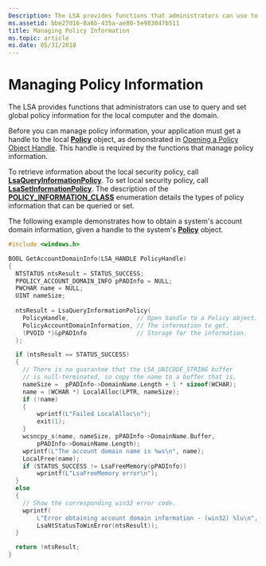 ```yaml
---
Description: The LSA provides functions that administrators can use to query and set global policy information for the local computer and the domain.
ms.assetid: bbe27d16-0a6b-435a-ae80-5e983047b511
title: Managing Policy Information
ms.topic: article
ms.date: 05/31/2018
---
```


# Managing Policy Information

The LSA provides functions that administrators can use to query and set global policy information for the local computer and the domain.

Before you can manage policy information, your application must get a handle to the local [**Policy**](policy-object.md) object, as demonstrated in [Opening a Policy Object Handle](opening-a-policy-object-handle.md). This handle is required by the functions that manage policy information.

To retrieve information about the local security policy, call [**LsaQueryInformationPolicy**](/windows/desktop/api/ntsecapi/nf-ntsecapi-lsaqueryinformationpolicy). To set local security policy, call [**LsaSetInformationPolicy**](/windows/desktop/api/ntsecapi/nf-ntsecapi-lsasetinformationpolicy). The description of the [**POLICY\_INFORMATION\_CLASS**](/windows/desktop/api/Ntsecapi/ne-ntsecapi-policy_information_class) enumeration details the types of policy information that can be queried or set.

The following example demonstrates how to obtain a system's account domain information, given a handle to the system's [**Policy**](policy-object.md) object.


```C++
#include <windows.h>

BOOL GetAccountDomainInfo(LSA_HANDLE PolicyHandle)
{
  NTSTATUS ntsResult = STATUS_SUCCESS;
  PPOLICY_ACCOUNT_DOMAIN_INFO pPADInfo = NULL;
  PWCHAR name = NULL;
  UINT nameSize;
  
  ntsResult = LsaQueryInformationPolicy(
    PolicyHandle,                   // Open handle to a Policy object.
    PolicyAccountDomainInformation, // The information to get.
    (PVOID *)&pPADInfo              // Storage for the information.
  );

  if (ntsResult == STATUS_SUCCESS)
  {  
    // There is no guarantee that the LSA_UNICODE_STRING buffer
    // is null-terminated, so copy the name to a buffer that is.
    nameSize =  pPADInfo->DomainName.Length + 1 * sizeof(WCHAR);
    name = (WCHAR *) LocalAlloc(LPTR, nameSize);
    if (!name)
    {
        wprintf(L"Failed LocalAlloc\n");
        exit(1);
    }
    wcsncpy_s(name, nameSize, pPADInfo->DomainName.Buffer,
        pPADInfo->DomainName.Length);
    wprintf(L"The account domain name is %ws\n", name);
    LocalFree(name);
    if (STATUS_SUCCESS != LsaFreeMemory(pPADInfo))
        wprintf(L"LsaFreeMemory error\n");
  }
  else
  {
    // Show the corresponding win32 error code.
    wprintf(
        L"Error obtaining account domain information - (win32) %lu\n",
        LsaNtStatusToWinError(ntsResult));
  }

  return !ntsResult;
}

```



 

 